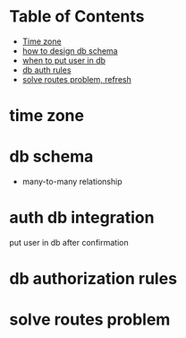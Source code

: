 # Table of Contents

- [Time zone](#linkedlist)
- [how to design db schema](#useEffect)
- [when to put user in db](#useEffect)
- [db auth rules](#useEffect)
- [solve routes problem, refresh](#useEffect)



# time zone


# db schema

- many-to-many relationship


# auth db integration

put user in db after confirmation

# db authorization rules

# solve routes problem


